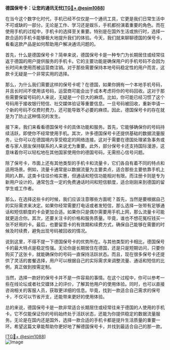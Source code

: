 **德国保号卡：让您的通讯无忧[[TG💪+ @esim1088](https://t.me/s/esim1088)]**

在当今这个数字化时代，手机已经不仅仅是一个通讯工具，它更是我们日常生活中不可或缺的一部分。无论是工作、学习还是娱乐，手机都扮演着重要的角色。而在使用手机的过程中，手机卡的选择至关重要。特别是在国外生活或旅行时，选择一款合适的手机卡能够极大地提升我们的体验。今天，我们就来聊聊德国的保号卡，看看这款产品是如何帮助用户解决通讯问题的。

首先，什么是德国保号卡？简单来说，德国保号卡是一种专门为长期居住或经常往返于德国的用户提供服务的手机卡。它的主要功能是确保用户的手机号码不会因为长时间未使用而被运营商注销。对于那些需要保持本地号码稳定性的用户而言，这款卡无疑是一个非常实用的选择。

那么，为什么我们需要这样的保号卡呢？在德国，如果你拥有一个本地手机号码，并且长时间不使用该号码，运营商可能会出于成本考虑将你的号码回收。这对于那些需要保留号码的人来说，无疑是一个巨大的麻烦。比如，你可能已经习惯了这个号码用于接收银行短信、社交媒体验证等重要信息。一旦号码被回收，重新申请一个新的号码不仅费时费力，还可能导致不必要的麻烦。因此，德国保号卡的存在就是为了防止这种情况的发生。

接下来，我们来看看德国保号卡的具体功能和服务。首先，它能够确保你的号码持续活跃，即使你不经常使用手机。其次，许多德国保号卡还提供基础的数据流量服务，让你可以在德国境内享受稳定的网络连接。这对于需要在德国处理紧急事务或者与家人朋友保持联系的人来说尤为重要。此外，部分保号卡还支持国际漫游，这意味着你可以轻松地在其他国家使用你的德国号码，无需担心信号问题。

除了保号卡，市面上还有其他类型的手机卡和流量卡，它们各自有着不同的特点和适用场景。例如，流量卡通常是以数据流量为主要卖点，适合那些主要依靠手机上网的人群。这类卡往往价格实惠，但通话和短信功能相对有限。而注册卡则是专为新用户设计的，通常包含一定的免费通话时间和短信额度，适合刚刚来到德国的留学生或工作者。

那么，在选择这些卡的时候，我们应该注意哪些方面呢？首先，当然是要根据自己的实际需求来决定。如果你经常需要打电话或者发短信，那么选择一张带有足够通话和短信额度的卡会更加合适。如果你只是偶尔需要用手机上网，那么流量卡可能就更适合你。其次，还要关注卡的价格和服务质量。毕竟，谁也不想花冤枉钱买一张不好用的卡。最后，也要留意卡的有效期和续费方式，确保自己能够在需要的时候及时续费，避免出现号码被回收的情况。

说到这里，不得不提一下德国保号卡的优势所在。与其他类型的卡相比，德国保号卡的最大特点是稳定性强。无论你是长期居住在德国，还是只是短期访问，只要你购买了这张卡，就能确保你的号码一直保持活跃状态。而且，现在很多保号卡还提供了灵活的套餐选择，用户可以根据自己的实际需求来调整流量、通话和短信的比例，真正做到按需定制。

当然，选择一款好的保号卡并不是一件容易的事情。在这个过程中，你可以参考一些在线论坛或者社交媒体上的评价，了解其他用户的使用体验。同时，也可以直接咨询相关的客服人员，获取更详细的信息。毕竟，找到一款适合自己需求的保号卡，不仅可以节省开支，还能带来更好的使用体验。

总的来说，德国保号卡是一款非常适合长期居住或经常往来于德国的人使用的手机卡。它不仅能保证你的号码始终处于活跃状态，还能为你提供稳定的数据流量服务。无论是在国内还是国外，选择一款合适的手机卡都是提升生活质量的重要一环。希望这篇文章能帮助你更好地了解德国保号卡，并找到最适合自己的那一款。

[[TG💪+ @esim1088](https://t.me/s/esim1088)]  
![Image](https://i.postimg.cc/4NQfJmqS/Snipaste-2025-05-13-00-14-12.png)